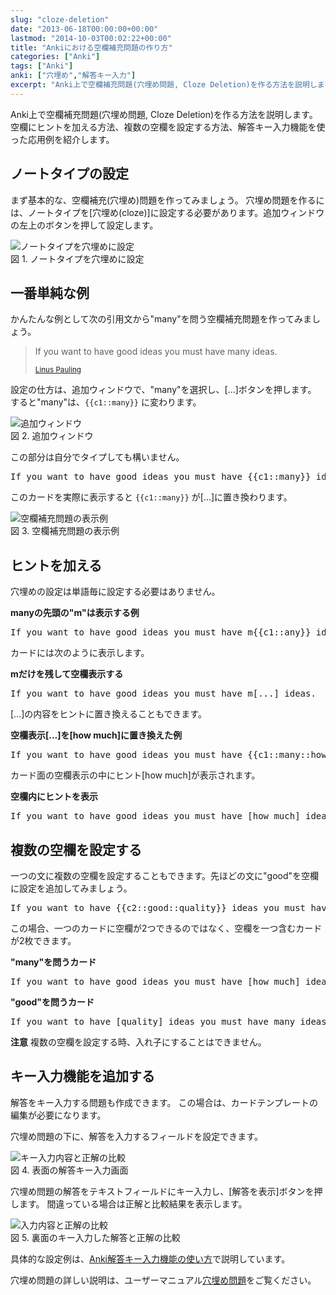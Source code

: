 ```yaml
---
slug: "cloze-deletion"
date: "2013-06-18T00:00:00+00:00"
lastmod: "2014-10-03T00:02:22+00:00"
title: "Ankiにおける空欄補充問題の作り方"
categories: ["Anki"]
tags: ["Anki"]
anki: ["穴埋め","解答キー入力"]
excerpt: "Anki上で空欄補充問題(穴埋め問題, Cloze Deletion)を作る方法を説明します。空欄にヒントを加える方法、複数の空欄を設定する方法、解答キー入力機能を使った応用例を紹介します。"
---
```

<section id="preamble">
<p>Anki上で空欄補充問題(穴埋め問題, Cloze Deletion)を作る方法を説明します。空欄にヒントを加える方法、複数の空欄を設定する方法、解答キー入力機能を使った応用例を紹介します。</p>
</section>
<section id="ノートタイプの設定">
  <div class="page-header">
    <h2>ノートタイプの設定</h2>
  </div>
<p>まず基本的な、空欄補充(穴埋め)問題を作ってみましょう。
穴埋め問題を作るには、ノートタイプを[穴埋め(cloze)]に設定する必要があります。追加ウィンドウの左上のボタンを押して設定します。</p>
<div class="imageblock">
<div class="content">
<img src="/images/how2anki_4_3.png" alt="ノートタイプを穴埋めに設定">
</div>
<div class="title">図 1. ノートタイプを穴埋めに設定</div>
</div>
</section>
<section id="一番単純な例">
  <div class="page-header">
    <h2>一番単純な例</h2>
  </div>
<p>かんたんな例として次の引用文から"many"を問う空欄補充問題を作ってみましょう。</p>
<blockquote>
<p>If you want to have good ideas you must have many ideas.</p>
<small><a target="_new" href="http://en.wikiquote.org/wiki/Linus_Pauling">Linus Pauling</a></small>
</blockquote>
<p>設定の仕方は、追加ウィンドウで、"many"を選択し、[&#8230;]ボタンを押します。
すると"many"は、<code>{{c1::many}}</code> に変わります。</p>
<div class="imageblock">
<div class="content">
<img src="/images/cloze1.png" alt="追加ウィンドウ">
</div>
<div class="title">図 2. 追加ウィンドウ</div>
</div>
<p>この部分は自分でタイプしても構いません。</p>
<pre>If you want to have good ideas you must have {{c1::many}} ideas.</pre>
<p>このカードを実際に表示すると <code>{{c1::many}}</code> が[&#8230;]に置き換わります。</p>
<div class="imageblock">
<div class="content">
<img src="/images/cloze2.png" alt="空欄補充問題の表示例">
</div>
<div class="title">図 3. 空欄補充問題の表示例</div>
</div>
</section>
<section id="ヒントを加える">
  <div class="page-header">
    <h2>ヒントを加える</h2>
  </div>
<p></p>
<p>穴埋めの設定は単語毎に設定する必要はありません。</p>
<p><strong>manyの先頭の"m"は表示する例</strong></p>
<pre>If you want to have good ideas you must have m{{c1::any}} ideas.</pre>
<p>カードには次のように表示します。</p>
<p><strong>mだけを残して空欄表示する</strong></p>
<pre>If you want to have good ideas you must have m[...] ideas.</pre>
<p>[&#8230;]の内容をヒントに置き換えることもできます。</p>
<p><strong>空欄表示[&#8230;]を[how much]に置き換えた例</strong></p>
<pre>If you want to have good ideas you must have {{c1::many::how much}} ideas.</pre>
<p>カード面の空欄表示の中にヒント[how much]が表示されます。</p>
<p><strong>空欄内にヒントを表示</strong></p>
<pre>If you want to have good ideas you must have [how much] ideas.</pre>
</section>
<section id="複数の空欄を設定する">
  <div class="page-header">
    <h2>複数の空欄を設定する</h2>
  </div>
<p></p>
<p>一つの文に複数の空欄を設定することもできます。先ほどの文に"good"を空欄に設定を追加してみましょう。</p>
<pre>If you want to have {{c2::good::quality}} ideas you must have {{c1::many::how much}} ideas.</pre>
<p>この場合、一つのカードに空欄が2つできるのではなく、空欄を一つ含むカードが2枚できます。</p>
<p><strong>"many"を問うカード</strong></p>
<pre>If you want to have good ideas you must have [how much] ideas.</pre>
<p><strong>"good"を問うカード</strong></p>
<pre>If you want to have [quality] ideas you must have many ideas.</pre>
<p><strong>注意</strong>
複数の空欄を設定する時、入れ子にすることはできません。</p>
</section>
<section id="キー入力機能を追加する">
  <div class="page-header">
    <h2>キー入力機能を追加する</h2>
  </div>
<p></p>
<p>解答をキー入力する問題も作成できます。
この場合は、カードテンプレートの編集が必要になります。</p>
<p>穴埋め問題の下に、解答を入力するフィールドを設定できます。</p>
<div class="imageblock">
<div class="content">
<img src="/images/anki209_3.png" alt="キー入力内容と正解の比較">
</div>
<div class="title">図 4. 表面の解答キー入力画面</div>
</div>
<p>穴埋め問題の解答をテキストフィールドにキー入力し、[解答を表示]ボタンを押します。
間違っている場合は正解と比較結果を表示します。</p>
<div class="imageblock">
<div class="content">
<img src="/images/anki209_4.png" alt="入力内容と正解の比較">
</div>
<div class="title">図 5. 裏面のキー入力した解答と正解の比較</div>
</div>
<p>具体的な設定例は、<a href="/type_answer/">Anki解答キー入力機能の使い方</a>で説明しています。</p>
<p>穴埋め問題の詳しい説明は、ユーザーマニュアル<a target="_new" href="http://wikiwiki.jp/rage2050/?ClozeDeletion">穴埋め問題</a>をご覧ください。</p>
</section>


